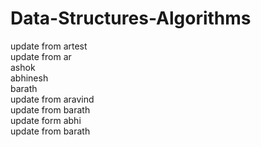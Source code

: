 # Data-Structures-Algorithms
update from artest <br />
update from ar <br />
ashok <br />
abhinesh <br />
barath <br />
update from aravind <br />
update from barath <br />
update form abhi <br />
update from barath <br />